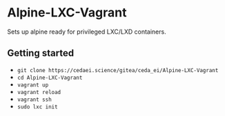 # Alpine-LXC-Vagrant

Sets up alpine ready for privileged LXC/LXD containers.

## Getting started
+ `git clone https://cedaei.science/gitea/ceda_ei/Alpine-LXC-Vagrant`
+ `cd Alpine-LXC-Vagrant`
+ `vagrant up`
+ `vagrant reload`
+ `vagrant ssh`
+ `sudo lxc init`
